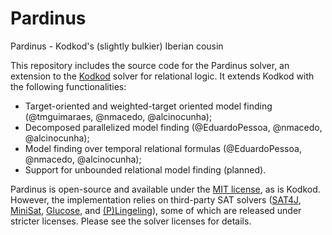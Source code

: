 # Pardinus

Pardinus - Kodkod's (slightly bulkier) Iberian cousin

This repository includes the source code for the Pardinus solver, an extension to the [Kodkod](http://alloy.mit.edu/kodkod/index.html) solver for relational logic. It extends Kodkod with the following functionalities:
* Target-oriented and weighted-target oriented model finding (@tmguimaraes, @nmacedo, @alcinocunha);
* Decomposed parallelized model finding (@EduardoPessoa, @nmacedo, @alcinocunha);
* Model finding over temporal relational formulas (@EduardoPessoa, @nmacedo, @alcinocunha);
* Support for unbounded relational model finding (planned).

Pardinus is open-source and available under the [MIT license](LICENSE), as is Kodkod. However, the implementation relies on third-party SAT solvers ([SAT4J](http://www.sat4j.org), [MiniSat](http://minisat.se), [Glucose](http://www.labri.fr/perso/lsimon/glucose/), and [(P)Lingeling](http://fmv.jku.at/lingeling/)), some of which are released under stricter licenses. Please see the solver licenses for details.

